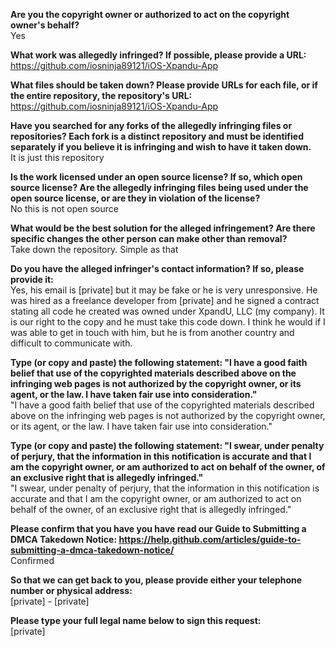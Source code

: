 **Are you the copyright owner or authorized to act on the copyright owner's behalf?**  
Yes

**What work was allegedly infringed? If possible, please provide a URL:**  
https://github.com/iosninja89121/iOS-Xpandu-App

**What files should be taken down? Please provide URLs for each file, or if the entire repository, the repository's URL:**  
https://github.com/iosninja89121/iOS-Xpandu-App

**Have you searched for any forks of the allegedly infringing files or repositories? Each fork is a distinct repository and must be identified separately if you believe it is infringing and wish to have it taken down.**  
It is just this repository

**Is the work licensed under an open source license? If so, which open source license? Are the allegedly infringing files being used under the open source license, or are they in violation of the license?**  
No this is not open source

**What would be the best solution for the alleged infringement? Are there specific changes the other person can make other than removal?**  
Take down the repository. Simple as that

**Do you have the alleged infringer's contact information? If so, please provide it:**  
Yes, his email is [private] but it may be fake or he is very unresponsive. He was hired as a freelance developer from [private] and he signed a contract stating all code he created was owned under XpandU, LLC (my company). It is our right to the copy and he must take this code down. I think he would if I was able to get in touch with him, but he is from another country and difficult to communicate with.

**Type (or copy and paste) the following statement: "I have a good faith belief that use of the copyrighted materials described above on the infringing web pages is not authorized by the copyright owner, or its agent, or the law. I have taken fair use into consideration."**  
"I have a good faith belief that use of the copyrighted materials described above on the infringing web pages is not authorized by the copyright owner, or its agent, or the law. I have taken fair use into consideration."

**Type (or copy and paste) the following statement: "I swear, under penalty of perjury, that the information in this notification is accurate and that I am the copyright owner, or am authorized to act on behalf of the owner, of an exclusive right that is allegedly infringed."**  
"I swear, under penalty of perjury, that the information in this notification is accurate and that I am the copyright owner, or am authorized to act on behalf of the owner, of an exclusive right that is allegedly infringed."

**Please confirm that you have you have read our Guide to Submitting a DMCA Takedown Notice: https://help.github.com/articles/guide-to-submitting-a-dmca-takedown-notice/**  
Confirmed

**So that we can get back to you, please provide either your telephone number or physical address:**  
[private] - [private]

**Please type your full legal name below to sign this request:**   
[private]
